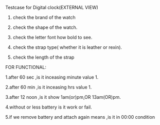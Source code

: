 Testcase for Digital clock(EXTERNAL VIEW)

1. check the brand of the watch

2. check the shape of the watch.

3. check the letter font how bold to see.

4. check the strap type( whether it is leather or rexin).

5. check the length of the strap

FOR FUNCTIONAL:

1.after 60 sec ,is it inceasing minute value 1.

2.after 60 min ,is it inceasing hrs value 1.

3.after 12 noon ,is it show 1am(or)pm,OR 13am(OR)pm.

4.without or less battery is it work or fail.

5.if we remove battery and attach again means ,is it in
00:00 condition
